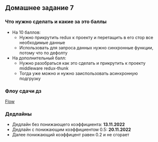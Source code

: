 ## Домашнее задание 7


### Что нужно сделать и какие за это баллы

- На 10 баллов:
    + Нужно прикрутить redux к проекту и перетащить в его стор все необходимые данные
    + Использовать для запроса данных нужно синхронные функции, потому что по дефолту 
- На дополнительный балл:
    + Нужно разобраться как это сделать и прикрутить к проекту middleware redux-thunk
    + Тогда уже можно и нужно заиспользовать асинхронную подгрузку


### Флоу сдачи дз

[Flow](../../additional/homework-flow.md)


### Дедлайны

- Дедлайн без понижающего коэффициента: **13.11.2022**
- Дедлайн с понижающим коэффициентом 0.5: **20.11.2022**
- Далее понижающий коэффицент равен 0.2 и не сгорает
